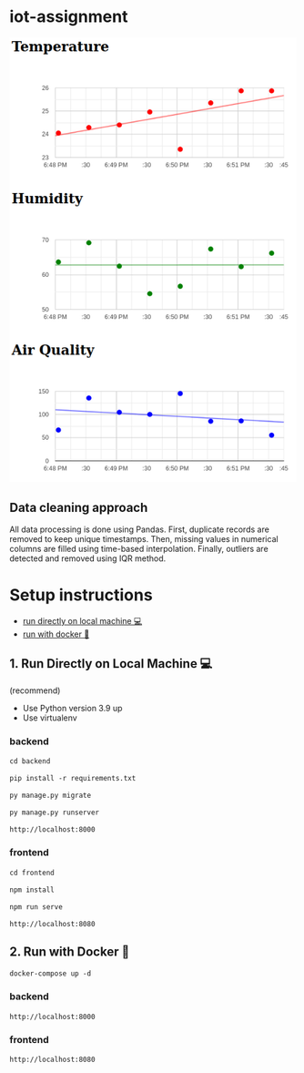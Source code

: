 # iot-assignment

![screenshot](Screenshot.png)

## Data cleaning approach

All data processing is done using Pandas. First, duplicate records are removed to keep unique timestamps. Then, missing values in numerical columns are filled using time-based interpolation. Finally, outliers are detected and removed using IQR method.

# Setup instructions

<ul>
  <li><a href="#1-run-directly-on-local-machine-">run directly on local machine 💻</a></li>
  <li><a href="#2-run-with-docker-">run with docker 🐳</a></li>
</ul>

## 1. Run Directly on Local Machine 💻

(recommend)

<ul>
    <li>Use Python version 3.9 up</li>
    <li>Use virtualenv</li>
</ul>

### backend

```
cd backend
```

```
pip install -r requirements.txt
```

```
py manage.py migrate
```

```
py manage.py runserver
```

```
http://localhost:8000
```

### frontend

```
cd frontend
```

```
npm install
```

```
npm run serve
```

```
http://localhost:8080
```

## 2. Run with Docker 🐳

```
docker-compose up -d
```

### backend

```
http://localhost:8000
```

### frontend

```
http://localhost:8080
```

